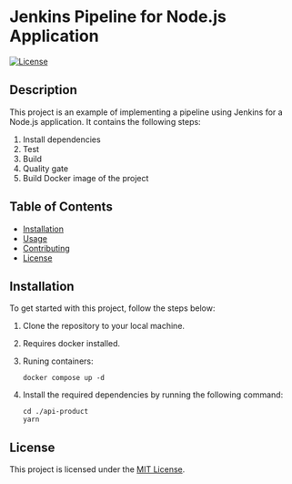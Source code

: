 # Jenkins Pipeline for Node.js Application

[![License](https://img.shields.io/badge/license-MIT-blue.svg)](LICENSE)

## Description

This project is an example of implementing a pipeline using Jenkins for a Node.js application. It contains the following steps:

1. Install dependencies
2. Test
3. Build
4. Quality gate
5. Build Docker image of the project

## Table of Contents

- [Installation](#installation)
- [Usage](#usage)
- [Contributing](#contributing)
- [License](#license)

## Installation

To get started with this project, follow the steps below:

1. Clone the repository to your local machine.
2. Requires docker installed.
3. Runing containers:

    ```shell
    docker compose up -d
    ```
4. Install the required dependencies by running the following command:

   ```shell
   cd ./api-product
   yarn
   ```

## License

This project is licensed under the [MIT License](LICENSE).
